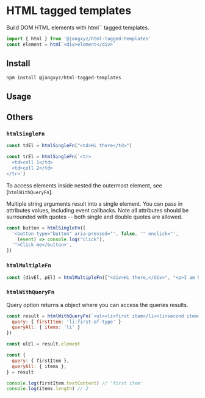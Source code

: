 
# HTML tagged templates

Build DOM HTML elements with html`` tagged templates.

```javascript
import { html } from '@jangxyz/html-tagged-templates'
const element = html`<div>element</div>`
```

## Install

```bash
npm install @jangxyz/html-tagged-templates
```

## Usage


## Others

### `htmlSingleFn`

```javascript
const tdEl = htmlSingleFn("<td>Hi there</td>")
```

```javascript
const trEl = htmlSingleFn(`<tr>
  <td>cell 1</td>
  <td>cell 2</td>
</tr>`)
```

To access elements inside nested the outermost element, see [`htmlWithQueryFn`].


Multiple string arguments result into a single element. You can pass in attributes values, including event callbacks.
Note all attributes should be surrounded with quotes -- both single and double quotes are allowed.

```javascript
const button = htmlSingleFn([
  '<button type="button" aria-pressed="', false, '" onclick="',
    (event) => console.log("click"),
  '">Click me</button>',
])
```

### `htmlMultipleFn`

```javascript
const [divEl, pEl] = htmlMultipleFn(["<div>Hi there,</div>", "<p>I am here</p>"])
```

### `htmlWithQueryFn`

Query option returns a object where you can access the queries results.

```javascript
const result = htmlWithQueryFn(`<ul><li>first item</li><li>second item</li><ul>`, {
  query: { firstItem: 'li:first-of-type' }
  queryAll: { items: 'li' }
})

const ulEl = result.element

const {
  query: { firstItem },
  queryAll: { items },
} = result

console.log(firstItem.textContent) // 'first item'
console.log(items.length) // 2

```
